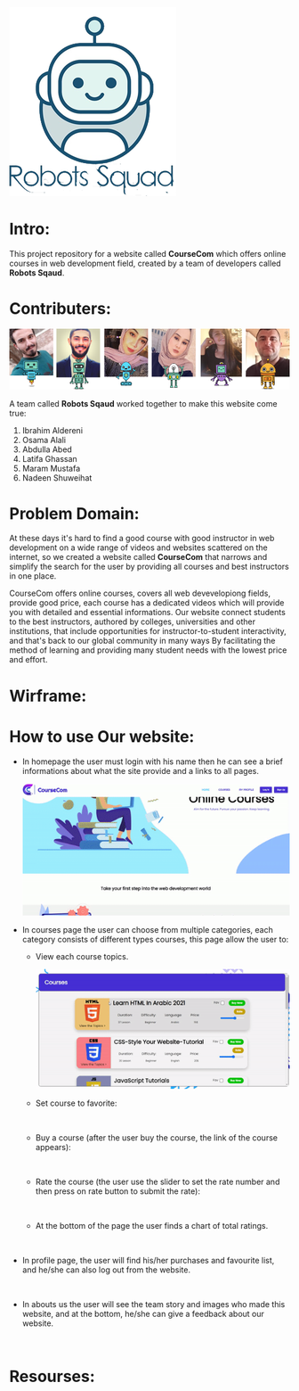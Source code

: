 ![logo](img/repologo.png)

# Intro:

This project repository for a website called **CourseCom** which offers online courses in web development field, created by a team of developers called **Robots Sqaud**.

# Contributers:

![](img/team.png)

A team called **Robots Sqaud** worked together to make this website come true:

1. Ibrahim Aldereni
2. Osama Alali
3. Abdulla Abed
4. Latifa Ghassan
5. Maram Mustafa
6. Nadeen Shuweihat

# Problem Domain:

At these days it's hard to find a good course with good instructor in web development on a wide range of videos and websites scattered on the internet, so we created a website called **CourseCom** that narrows and simplify the search for the user by providing all courses and best instructors in one place.
 
CourseCom offers online courses, covers all web devevelopiong fields, provide good price, each course has a dedicated videos which will provide you with detailed and essential informations. Our website connect students to the best instructors, authored by colleges, universities and other institutions, that include opportunities for instructor-to-student interactivity, and that's back to our global community in many ways By facilitating the method of learning and providing many student needs with the lowest price and effort.

# Wirframe:


# How to use Our website:

+ In homepage the user must login with his name then he can see a brief informations about what the site provide and a links to all pages.

  ![Home page](img/homepaheGIF.gif)

+ In courses page the user can choose from multiple categories, each category consists of different types courses, this page allow the user to:
  + View each course topics.

    ![](img/course1.gif)

  + Set course to favorite:

    ![]()

  + Buy a course (after the user buy the course, the link of the course appears):

    ![]()

  + Rate the course (the user use the slider to set the rate number and then press on rate button to submit the rate):

    ![]()

  + At the bottom of the page the user finds a chart of total ratings.

    ![]()  

+ In profile page, the user will find his/her purchases and favourite list, and he/she can also log out from the website.

  ![]()

+ In abouts us the user will see the team story and images who made this website, and at the bottom, he/she can give a feedback about our website.

  ![]()
  
# Resourses:
